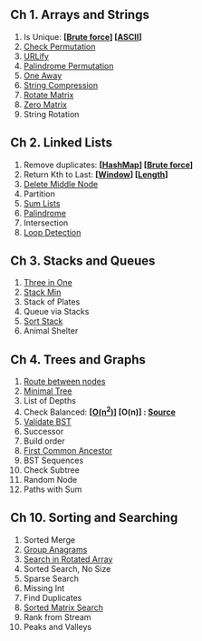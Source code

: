 ## Ch 1. Arrays and Strings

1. Is Unique: **[[Brute force](https://github.com/pratham87/CtCI/blob/master/src/main/java/arraysAndStrings/Q1/FindUniqueCharacterStringUsing2Pointer.java)] [[ASCII](https://github.com/pratham87/CtCI/blob/master/src/main/java/arraysAndStrings/Q1/FindUniqueCharacterStringUsingASCIIcode.java)]**
2. [Check Permutation](https://github.com/pratham87/CtCI/blob/master/src/main/java/arraysAndStrings/Q2/CheckPermutation.java)
3. [URLify](https://github.com/pratham87/CtCI/blob/master/src/main/java/arraysAndStrings/Q3/ReplaceSpaces.java)
4. [Palindrome Permutation](https://github.com/pratham87/CtCI/blob/master/src/main/java/arraysAndStrings/Q4/PalindromePermutation.java)
5. [One Away](https://github.com/pratham87/CtCI/blob/master/src/main/java/arraysAndStrings/Q5/OneEditAway.java)
6. [String Compression](https://github.com/pratham87/CtCI/blob/master/src/main/java/arraysAndStrings/Q6/StringCompression.java)
7. [Rotate Matrix](https://github.com/pratham87/Data-Structures-and-Java-Collections/blob/master/src/main/java/arrays/RotateMatrix.java)
8. [Zero Matrix](https://github.com/pratham87/Data-Structures-and-Java-Collections/blob/master/src/main/java/arrays/ZeroRowColumn.java)
9. String Rotation

## Ch 2. Linked Lists

1. Remove duplicates: **[[HashMap](https://github.com/pratham87/Data-Structures-and-Java-Collections/blob/master/src/main/java/linkedList/RemoveDuplicateNodesUsingHashMap.java)] [[Brute force](https://github.com/pratham87/Data-Structures-and-Java-Collections/blob/master/src/main/java/linkedList/FindnthNodeFromTheEndUsingTwoPointer.java)]**
2. Return Kth to Last: **[[Window](https://github.com/pratham87/Data-Structures-and-Java-Collections/blob/master/src/main/java/linkedList/FindnthNodeFromTheEndUsingTwoPointer.java)] [[Length](https://github.com/pratham87/Data-Structures-and-Java-Collections/blob/master/src/main/java/linkedList/FindnthNodeFromTheEndUsingLength.java)]**
3. [Delete Middle Node](https://github.com/pratham87/CtCI/blob/master/src/main/java/linkedLists/Q3/DeleteNode.java)
4. Partition
5. [Sum Lists](https://github.com/pratham87/CtCI/blob/master/src/main/java/linkedLists/Q5/SumLists.java)
6. [Palindrome](https://github.com/pratham87/CtCI/blob/master/src/main/java/linkedLists/Q6/Palindrome.java)
7. Intersection
8. [Loop Detection](https://github.com/pratham87/Data-Structures-and-Java-Collections/blob/master/src/main/java/linkedList/DetectLoopInSinglyList.java)

## Ch 3. Stacks and Queues

1. [Three in One](https://github.com/pratham87/Data-Structures-and-Java-Collections/blob/master/src/main/java/stackProbs/ThreeStacksInOneArray.java)
2. [Stack Min](https://github.com/pratham87/CtCI/tree/master/src/main/java/stacksAndQueues/Q2)
3. Stack of Plates
4. Queue via Stacks
5. [Sort Stack](https://github.com/pratham87/CtCI/blob/master/src/main/java/stacksAndQueues/Q5/SortStack.java)
6. Animal Shelter

## Ch 4. Trees and Graphs

1. [Route between nodes](https://github.com/pratham87/CtCI/blob/master/src/main/java/treesAndGraphs/Q1/RouteBetweenNodes.java)
2. [Minimal Tree](https://github.com/pratham87/CtCI/tree/master/src/main/java/treesAndGraphs/Q3)
3. List of Depths
4. Check Balanced: **[[O(n<sup>2</sup>)](https://github.com/pratham87/CtCI/blob/master/src/main/java/treesAndGraphs/Q4/CheckBalanced.java)] [O(n)] : [Source](http://www.geeksforgeeks.org/how-to-determine-if-a-binary-tree-is-balanced/)**
5. [Validate BST](https://github.com/pratham87/Data-Structures-and-Java-Collections/blob/master/src/main/java/binaryTree/CheckBinaryTreeForBST.java)
6. Successor
7. Build order
8. [First Common Ancestor](https://github.com/pratham87/Data-Structures-and-Java-Collections/blob/master/src/main/java/binaryTree/LCA.java)
9. BST Sequences
10. Check Subtree
11. Random Node
12. Paths with Sum

## Ch 10. Sorting and Searching

1. Sorted Merge
2. [Group Anagrams](https://github.com/pratham87/Algorithms/blob/master/src/main/java/strings/AnagramList.java)
3. [Search in Rotated Array](https://github.com/pratham87/Algorithms/blob/master/src/main/java/searching/SearchInSortedRotatedArray.java)
4. Sorted Search, No Size
5. Sparse Search
6. Missing Int
7. Find Duplicates
8. [Sorted Matrix Search](https://github.com/pratham87/Data-Structures-and-Java-Collections/blob/master/src/main/java/arrays/SearchKeyInRowwiseColumnwiseSortedMatrix.java)
9. Rank from Stream
10. Peaks and Valleys
